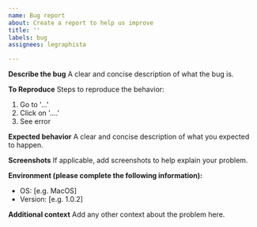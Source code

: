 ```yaml
---
name: Bug report
about: Create a report to help us improve
title: ''
labels: bug
assignees: legraphista

---
```


**Describe the bug**
A clear and concise description of what the bug is.

**To Reproduce**
Steps to reproduce the behavior:
1. Go to '...'
2. Click on '....'
4. See error

**Expected behavior**
A clear and concise description of what you expected to happen.

**Screenshots**
If applicable, add screenshots to help explain your problem.

**Environment (please complete the following information):**
 - OS: [e.g. MacOS]
 - Version: [e.g. 1.0.2]

**Additional context**
Add any other context about the problem here.
